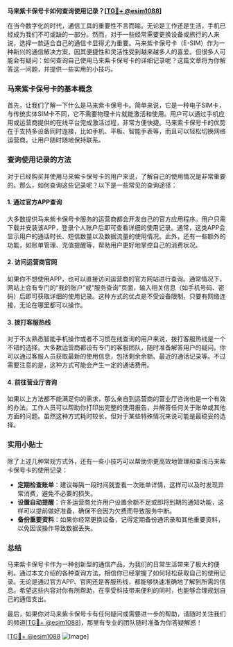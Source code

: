 **马来紫卡保号卡如何查询使用记录？[[TG💪+ @esim1088](https://t.me/s/esim1088)]**

在当今数字化的时代，通信工具的重要性不言而喻。无论是工作还是生活，手机已经成为我们不可或缺的一部分。然而，对于一些经常需要更换设备或旅行的人来说，选择一款适合自己的通信卡显得尤为重要。马来紫卡保号卡（E-SIM）作为一种新兴的通信解决方案，因其便捷性和灵活性受到越来越多人的喜爱。但很多人可能会有疑问：如何查询自己使用马来紫卡保号卡的详细记录呢？这篇文章将为你解答这一问题，并提供一些实用的小技巧。

### 马来紫卡保号卡的基本概念

首先，让我们了解一下什么是马来紫卡保号卡。简单来说，它是一种电子SIM卡，与传统实体SIM卡不同，它不需要物理卡片就能激活和使用。用户可以通过手机应用或运营商提供的在线平台完成激活过程，非常方便快捷。马来紫卡保号卡的优势在于支持多设备同时连接，比如手机、平板、智能手表等，而且可以轻松切换网络运营商，让用户随时随地保持联系。

### 查询使用记录的方法

对于已经购买并使用马来紫卡保号卡的用户来说，了解自己的使用情况是非常重要的。那么，如何查询这些记录呢？以下是一些常见的查询途径：

#### 1. **通过官方APP查询**
   大多数提供马来紫卡保号卡服务的运营商都会开发自己的官方应用程序。用户只需下载并安装该APP，登录个人账户后即可查看详细的使用记录。通常，这类APP会显示用户的通话时长、短信数量以及数据流量的使用情况。此外，还有一些额外的功能，如账单管理、充值提醒等，帮助用户更好地掌控自己的消费状况。

#### 2. **访问运营商官网**
   如果你不想使用APP，也可以直接访问运营商的官方网站进行查询。通常情况下，网站上会有专门的“我的账户”或“服务查询”页面，输入相关信息（如手机号码、密码）后即可获取详细的使用记录。这种方式的优点是不受设备限制，只要有网络连接，无论在哪里都可以操作。

#### 3. **拨打客服热线**
   对于不太熟悉智能手机操作或者不习惯在线查询的用户来说，拨打客服热线是一个不错的选择。大多数运营商都设有专门的客服团队，随时准备解答用户的疑问。你可以通过客服人员获取最新的使用信息，包括剩余余额、最近的通话记录等。不过需要注意的是，这种方式可能会产生一定的通话费用。

#### 4. **前往营业厅咨询**
   如果以上方法都不能满足你的需求，那么亲自到运营商的营业厅咨询也是一个有效的办法。工作人员可以帮助你打印出完整的使用报告，并解答任何关于账单或其他方面的问题。虽然这种方式耗时较长，但对于某些特殊情况来说可能是最稳妥的选择。

### 实用小贴士

除了上述几种常规方式外，还有一些小技巧可以帮助你更高效地管理和查询马来紫卡保号卡的使用记录：

- **定期检查账单**：建议每隔一段时间就查看一次账单详情，这样可以及时发现异常消费，避免不必要的损失。
- **设置自动提醒**：许多运营商允许用户设置余额不足或即将到期的通知功能，这样可以提前做好准备，确保不会因为欠费而导致服务中断。
- **备份重要资料**：如果你经常更换设备，记得定期备份通讯录和其他重要资料，以免因误操作导致数据丢失。

### 总结

马来紫卡保号卡作为一种创新型的通信产品，为我们的日常生活带来了极大的便利。通过本文介绍的各种查询方法，相信你已经掌握了如何轻松获取自己的使用记录。无论是通过官方APP、官网还是客服热线，都能够快速准确地了解到所需的信息。希望这些内容对你有所帮助，在享受科技带来便利的同时，也能够合理规划自己的通信支出。

最后，如果你对马来紫卡保号卡有任何疑问或需要进一步的帮助，请随时关注我们的频道[[TG💪+ @esim1088](https://t.me/s/esim1088)]，那里有专业的团队随时准备为你答疑解惑！

[[TG💪+ @esim1088](https://t.me/s/esim1088) ![Image](https://i.postimg.cc/4NQfJmqS/Snipaste-2025-05-13-00-14-12.png)]